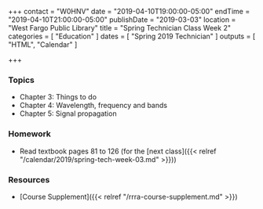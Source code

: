+++
contact = "W0HNV"
date = "2019-04-10T19:00:00-05:00"
endTime = "2019-04-10T21:00:00-05:00"
publishDate = "2019-03-03"
location = "West Fargo Public Library"
title = "Spring Technician Class Week 2"
categories = [ "Education" ]
dates = [ "Spring 2019 Technician" ]
outputs = [ "HTML", "Calendar" ]

+++
### Topics

* Chapter 3: Things to do
* Chapter 4: Wavelength, frequency and bands
* Chapter 5: Signal propagation

### Homework

* Read textbook pages 81 to 126 (for the [next class]({{< relref "/calendar/2019/spring-tech-week-03.md" >}}))

### Resources

* [Course Supplement]({{< relref "/rrra-course-supplement.md" >}})
